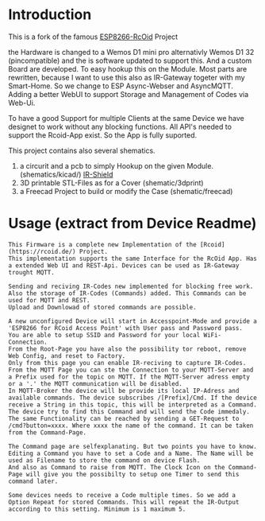 # Introduction 
This is a fork of the famous [ESP8266-RcOid](https://www.rcoid.de/ESP8266.html) Project

the Hardware is changed to a Wemos D1 mini pro alternativly Wemos D1 32 (pincompatible) and the is software updated to support this.
And a custom Board are developed. To easy hookup this on the Module.
Most parts are rewritten, because I want to use this also as IR-Gateway togeter with my Smart-Home.
So we change to ESP Async-Webser and AsyncMQTT. Adding a better WebUI to support Storage and Management of Codes via Web-Ui.

To have a good Support for multiple Clients at the same Device we have designet to work without any blocking functions.
All API's needed to support the Rcoid-App exist. So the App is fully suported.

This project contains also several shematics.
1. a circurit and a pcb to simply Hookup on the given Module. (shematics/kicad/) [IR-Shield](https://www.pcbway.com/project/shareproject/IR_Shield_for_wemos_D1_pro_or_Wemos_D1_32.html)
2. 3D printable STL-Files as for a Cover (shematic/3dprint)
3. a Freecad Project to build or modify the Case (shematic/freecad)


# Usage (extract from Device Readme)
    This Firmware is a complete new Implementation of the [Rcoid](https://rcoid.de/) Project.
    This implementation supports the same Interface for the RcOid App. Has a extended Web UI and REST-Api. Devices can be used as IR-Gateway trought MQTT. 

    Sending and reciving IR-Codes new implemented for blocking free work. Also the storage of IR-Codes (Commands) added. This Commands can be used for MQTT and REST. 
    Upload and Downlowad of stored commands are possible. 

    A new unconfigured Device will start in Accesspoint-Mode and provide a 'ESP8266 for RCoid Access Point' with User pass and Password pass. 
    You are able to setup SSID and Password for your local WiFi-Connection.
    From the Root-Page you have also the possibility tor reboot, remove Web Config, and reset to Factory.
    Only from this page you can enable IR-reciving to capture IR-Codes.
    From the MQTT Page you can ste the Connection to your MQTT-Server and a Prefix used for the topic on MQTT. If the MQTT-Server adress empty or a '.' the MQTT communication will be disabled.
    In MQTT-Broker the device will be provide its local IP-Adress and available commands. The device subscribes /[Prefix]/Cmd. If the device receive a String in this topic, this will be interpreted as a Command. 
    The device try to find this Command and will send the Code immedaly.
    The same Functionality can be reached by sending a GET-Request to /cmd?button=xxxx. Where xxxx the name of the command. It can be taken from the Command-Page.

    The Command page are selfexplanating. But two points you have to know. Editing a Command you have to set a Code and a Name. The Name will be used as Filename to store the command on device Flash.
    And also as Command to raise from MQTT. The Clock Icon on the Command-Page will give you the possibilty to setup one Timer to send this command later.

    Some devices needs to receive a Code multiple times. So we add a Option Repeat for stored Commands. This will repeat the IR-Output according to this setting. Minimum is 1 maximum 5.
